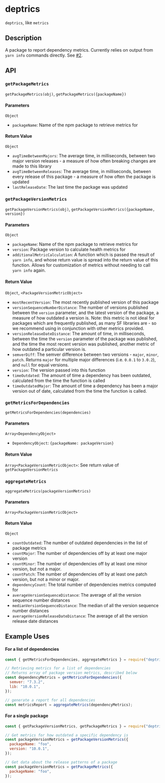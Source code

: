 # deptrics

`deptrics`, like `metrics`

## Description

A package to report dependency metrics. Currently relies on output from `yarn info` commands directly. See [#2](https://github.com/finn-orsini/deptrics/issues/2).

## API

### `getPackageMetrics`

`getPackageMetrics(obj)`, `getPackageMetrics({packageName})`

#### Parameters

`Object`

- `packageName`: Name of the npm package to retrieve metrics for

#### Return Value

`Object`

- `avgTimeBetweenMajors`: The average time, in milliseconds, between two major
  version releases - a measure of how often breaking changes are made to this
  library
- `avgTimeBetweenReleases`: The average time, in milliseconds, between every
  release of this package - a measure of how often the package is updated
- `lastReleaseDate`: The last time the package was updated

### `getPackageVersionMetrics`

`getPackageVersionMetrics(obj)`,
`getPackageVersionMetrics({packageName, version})`

#### Parameters

`Object`

- `packageName`: Name of the npm package to retrieve metrics for
- `version`: Package version to calculate health metrics for
- `additionalMetricCalculation`: A function which is passed the result of
  `yarn info`, and whose return value is spread into the return value of this
  function. Allows for customization of metrics without needing to call
  `yarn info` again.

#### Return Value

`Object`, `<PackageVersionMetricObject>`

- `mostRecentVersion`: The most recently published version of this package
- `versionSequenceNumberDistance`: The number of versions published between the
  `version` parameter, and the latest version of the package, a measure of how
  outdated a version is. Note: this metric is not ideal for packages which are
  frequently published, as many SF libraries are - so we recommend using in
  conjunction with other metrics provided.
- `versionReleaseDateDistance`: The amount of time, in milliseconds, between the
  time the `version` parameter of the package was published, and the time the
  most recent version was published, another metric of how outdated a particular
  version is.
- `semverDiff`: The semver difference between two versions - `major`, `minor`,
  `patch`. Returns `major` for multiple major differences (i.e. `0.0.1` to
  `3.0.2`), and `null` for equal versions.
- `version`: The version passed into this function
- `timeOutdated`: The amount of time a dependency has been outdated, calculated
  from the time the function is called
- `timeOutdatedMajor`: The amount of time a dependency has been a major version
  out of date, calculated from the time the function is called.

### `getMetricsForDependencies`

`getMetricsForDependencies(dependencies)`

#### Parameters

`Array<DependencyObject>`

- `DependencyObject`: `{packageName: packageVersion}`

#### Return Value

`Array<PackageVersionMetricObject>`: See return value of
`getPackageVersionMetrics`

### `aggregateMetrics`

`aggregateMetrics(packageVersionMetrics)`

#### Parameters

`Array<PackageVersionMetricObject>`

#### Return Value

`Object`

- `countOutdated`: The number of outdated dependencies in the list of package
  metrics
- `countMajor`: The number of dependencies off by at least one major version
- `countMinor`: The number of dependencies off by at least one minor version,
  but not a major.
- `countPatch`: The number of dependencies off by at least one patch version,
  but not a minor or major.
- `dependencyCount`: The total number of dependencies metrics computed for
- `averageVersionSequenceDistance`: The average of all the version sequence
  number distances
- `medianVersionSequenceDistance`: The median of all the version sequence number
  distances
- `averageVersionReleaseDateDistance`: The average of all the version release
  date distances

## Example Uses

#### For a list of dependencies

```js
const { getMetricsForDependencies, aggregateMetrics } = require("deptrics");

// Retrieving metrics for a list of dependencies
// Returns array of package version metrics, described below
const dependencyMetrics = getMetricsForDependencies({
  semver: "7.3.2",
  lib: "10.0.1",
});

// generate a report for all dependencies
const metricsReport = aggregateMetrics(dependencyMetrics);
```

#### For a single package

```js
const { getPackageVersionMetrics, getPackageMetrics } = require("deptrics");

// Get metrics for how outdated a specific dependency is
const packageVersionMetrics = getPackageVersionMetrics({
  packageName: "foo",
  version: "10.0.1",
});

// Get data about the release patterns of a package
const packageVersionMetrics = getPackageMetrics({
  packageName: "foo",
});
```
